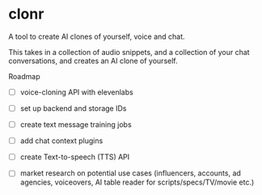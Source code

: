 # clonr
A tool to create AI clones of yourself, voice and chat.

This takes in a collection of audio snippets, and a collection of your chat conversations, and creates an AI clone of yourself.


Roadmap
- [ ] voice-cloning API with elevenlabs
- [ ] set up backend and storage IDs
- [ ] create text message training jobs
- [ ] add chat context plugins
- [ ] create Text-to-speech (TTS) API
- [ ] market research on potential use cases (influencers, accounts, ad agencies, voiceovers, AI table reader for scripts/specs/TV/movie etc.)

